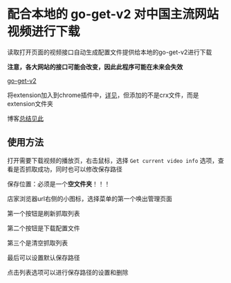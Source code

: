 # 配合本地的 go-get-v2 对中国主流网站视频进行下载

读取打开页面的视频接口自动生成配置文件提供给本地的go-get-v2进行下载

**注意，各大网站的接口可能会改变，因此此程序可能在未来会失效**

[go-get-v2](https://github.com/schwarzeni/go-get-v2)

将extension加入到chrome插件中，[详见](https://jingyan.baidu.com/article/e5c39bf5cc39cc39d76033cd.html)，但添加的不是crx文件，而是extension文件夹

博客[总结见此](http://blog.schwarzeni.com/2018/06/03/%E6%80%BB%E7%BB%93%E5%90%91%EF%BC%9AChrome%E6%8F%92%E4%BB%B6-%E7%BD%91%E7%AB%99%E8%A7%86%E9%A2%91%E6%8A%93%E5%8F%96%E7%A8%8B%E5%BA%8Fgo-get-v2%E5%8D%87%E7%BA%A7/)

## 使用方法

打开需要下载视频的播放页，右击鼠标，选择 `Get current video info` 选项，查看是否抓取成功，同时也可以修改保存路径

保存位置：必须是一个**空文件夹**！！！

店家浏览器url右侧的小图标，选择菜单的第一个唤出管理页面

第一个按钮是刷新抓取列表

第二个按钮是下载配置文件

第三个是清空抓取列表

最后可以设置默认保存路径

点击列表选项可以进行保存路径的设置和删除
